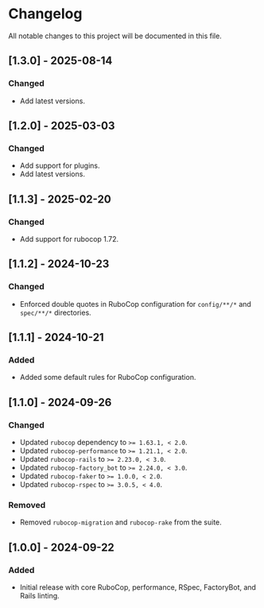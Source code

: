# Changelog

All notable changes to this project will be documented in this file.

## [1.3.0] - 2025-08-14
### Changed
- Add latest versions.

## [1.2.0] - 2025-03-03
### Changed
- Add support for plugins.
- Add latest versions.

## [1.1.3] - 2025-02-20
### Changed
- Add support for rubocop 1.72.

## [1.1.2] - 2024-10-23
### Changed
- Enforced double quotes in RuboCop configuration for `config/**/*` and `spec/**/*` directories.

## [1.1.1] - 2024-10-21
### Added
- Added some default rules for RuboCop configuration.

## [1.1.0] - 2024-09-26
### Changed
- Updated `rubocop` dependency to `>= 1.63.1, < 2.0`.
- Updated `rubocop-performance` to `>= 1.21.1, < 2.0`.
- Updated `rubocop-rails` to `>= 2.23.0, < 3.0`.
- Updated `rubocop-factory_bot` to `>= 2.24.0, < 3.0`.
- Updated `rubocop-faker` to `>= 1.0.0, < 2.0`.
- Updated `rubocop-rspec` to `>= 3.0.5, < 4.0`.

### Removed
- Removed `rubocop-migration` and `rubocop-rake` from the suite.

## [1.0.0] - 2024-09-22
### Added
- Initial release with core RuboCop, performance, RSpec, FactoryBot, and Rails linting.
